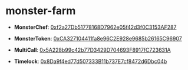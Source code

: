 # monster-farm

- **MonsterChef**: [0xf2a27Db51778168D7962e05f42d3f0C3153AF287](https://testnet.bscscan.com/address/0xf2a27Db51778168D7962e05f42d3f0C3153AF287)

- **MonsterToken**: [0xCA327104411fa8e96C2E928e9685b26165C96907](https://testnet.bscscan.com/address/0xCA327104411fa8e96C2E928e9685b26165C96907)

- **MultiCall**: [0x5A228b99c42b77D3429D704693F8917fC723631A](https://testnet.bscscan.com/address/0x5A228b99c42b77D3429D704693F8917fC723631A)

- **Timelock**: [0x8Da9f4ed77d507333B11b737E7cf8472d6Dbc04b](https://testnet.bscscan.com/address/0x8Da9f4ed77d507333B11b737E7cf8472d6Dbc04b)

